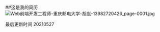 ##这是我的简历
![Web前端开发工程师-重庆邮电大学-胡彪-13982720426_page-0001.jpg](https://cdn.nlark.com/yuque/0/2021/jpeg/2625525/1622101977000-42d6f01d-5a2d-4b80-b020-417a3646deba.jpeg#clientId=u21457d30-c459-4&from=ui&id=ueed40841&margin=%5Bobject%20Object%5D&name=Web%E5%89%8D%E7%AB%AF%E5%BC%80%E5%8F%91%E5%B7%A5%E7%A8%8B%E5%B8%88-%E9%87%8D%E5%BA%86%E9%82%AE%E7%94%B5%E5%A4%A7%E5%AD%A6-%E8%83%A1%E5%BD%AA-13982720426_page-0001.jpg&originHeight=1754&originWidth=1240&originalType=binary&size=771475&status=done&style=none&taskId=u7aab6235-ecfe-474b-9666-517fdd00748)

最后更新时间 20210527
